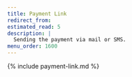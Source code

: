 ```yaml
---
title: Payment Link
redirect_from:
estimated_read: 5
description: |
  Sending the payment via mail or SMS.
menu_order: 1600
---
```


{% include payment-link.md %}

[abort]: /payment-instruments/card/features/core-features/abort
[card-payment]: /assets/img/payments/card-payment.png
[card]: /payment-instruments/card
[mobile-pay]: /payment-instruments/mobile-pay
[payment-instruments-card-payment-pages]: /payment-instruments/card/
[payment-instruments-mobilepay-payment-pages]: /payment-instruments/mobile-pay/
[purchase-flow]: /payment-instruments/card/features/technical-reference/purchase
[swish]: /payment-instruments/swish
[technical-reference-callback]: /payment-instruments/card/features/technical-reference/callback-reference
[vipps]: /payment-instruments/vipps
